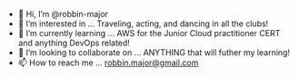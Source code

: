- 👋 Hi, I’m @robbin-major
- 👀 I’m interested in ... Traveling, acting, and dancing in all the clubs!
- 🌱 I’m currently learning ... AWS for the Junior Cloud practitioner CERT and anything DevOps related!
- 💞️ I’m looking to collaborate on ... ANYTHING that will futher my learning!
- 📫 How to reach me ... robbin.major@gmail.com

<!---
robbin-major/robbin-major is a ✨ special ✨ repository because its `README.md` (this file) appears on your GitHub profile.
You can click the Preview link to take a look at your changes.
--->
